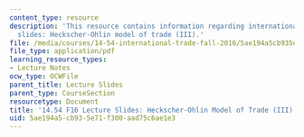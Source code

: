 ```yaml
---
content_type: resource
description: 'This resource contains information regarding international trade lecture
  slides: Heckscher-Ohlin model of trade (III).'
file: /media/courses/14-54-international-trade-fall-2016/5ae194a5cb935e71f300aad75c6ae1e3_MIT14_54F16_Lecture_15.pdf
file_type: application/pdf
learning_resource_types:
- Lecture Notes
ocw_type: OCWFile
parent_title: Lecture Slides
parent_type: CourseSection
resourcetype: Document
title: '14.54 F16 Lecture Slides: Heckscher-Ohlin Model of Trade (III)'
uid: 5ae194a5-cb93-5e71-f300-aad75c6ae1e3
---
```

